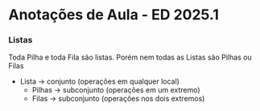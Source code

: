 # Anotações de Aula - ED 2025.1

### Listas

Toda Pilha e toda Fila são listas.
Porém nem todas as Listas são Pilhas ou Filas

- Lista -> conjunto (operações em qualquer local)  
  - Pilhas -> subconjunto (operações em um extremo)
  - Filas -> subconjunto (operações nos dois extremos)
